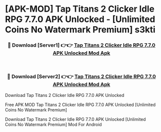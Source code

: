 # [APK-MOD] Tap Titans 2  Clicker Idle RPG 7.7.0 APK Unlocked - [Unlimited Coins No Watermark Premium] s3kti



<div align="center">
<h3>🔴 Download [Server1] 👉👉 <a href="https://momento.my/?title=Tap_Titans_2__Clicker_Idle_RPG_7.7.0_APK_Unlocked">Tap Titans 2  Clicker Idle RPG 7.7.0 APK Unlocked Mod Apk</a></h3><br>

<h3>🔴 Download [Server2] 👉👉 <a href="https://momento.my/?title=Tap_Titans_2__Clicker_Idle_RPG_7.7.0_APK_Unlocked">Tap Titans 2  Clicker Idle RPG 7.7.0 APK Unlocked Mod Apk</a></h3>
</div>



Download Tap Titans 2  Clicker Idle RPG 7.7.0 APK Unlocked 

Free APK MOD Tap Titans 2  Clicker Idle RPG 7.7.0 APK Unlocked [Unlimited Coins No Watermark Premium]

Download Tap Titans 2  Clicker Idle RPG 7.7.0 APK Unlocked [Unlimited Coins No Watermark Premium] Mod For Android
